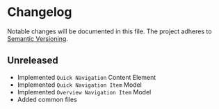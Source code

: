 Changelog
=========

Notable changes will be documented in this file. The project adheres to [Semantic Versioning].

Unreleased
----------

* Implemented `Quick Navigation` Content Element
* Implemented `Quick Navigation Item` Model
* Implemented `Overview Navigation Item` Model
* Added common files

[Semantic Versioning]: http://semver.org "Semantic Versioning"